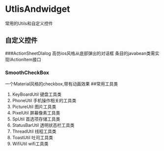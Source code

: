 # UtlisAndwidget
常用的Utils和自定义控件
## 自定义控件
###ActionSheetDIalog
 高仿ios风格从底部弹出的对话框
 条目的javabean类需实现IActionItem接口
### SmoothCheckBox
 一个Material风格的checkbox,带有动画效果
##常用工具类
 1. KeyBoardUtil  键盘工具类
 2. PhoneUtil  手机操作相关的工具类
 3. PictureUtil 图片工具类
 4. PixelUtil 屏幕像素工具类
 5. SpUtil 首选项存储工具类
 6. StatusBarUtil 透明状态栏工具类
 7. ThreadUtil 线程工具类
 9. ToastUtil 吐司工具类
 10. WifiUtil wifi工具类

